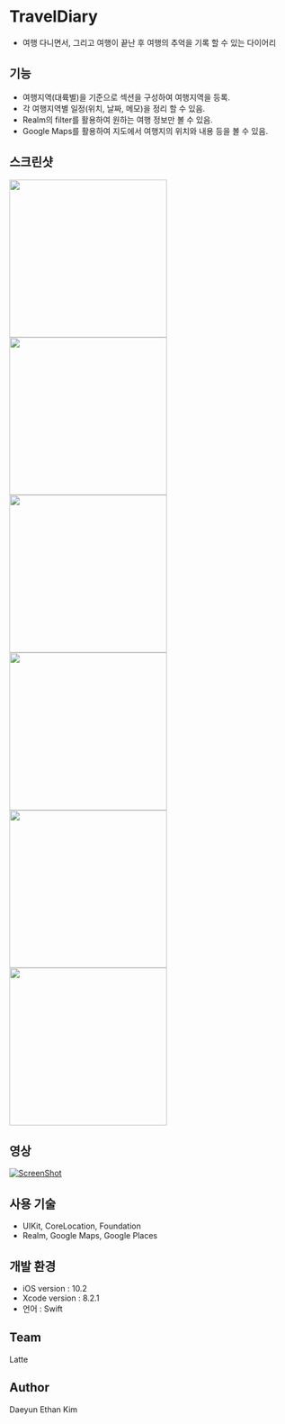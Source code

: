 # TravelDiary
- 여행 다니면서, 그리고 여행이 끝난 후 여행의 추억을 기록 할 수 있는 다이어리

## 기능
- 여행지역(대륙별)을 기준으로 섹션을 구성하여 여행지역을 등록.
- 각 여행지역별 일정(위치, 날짜, 메모)을 정리 할 수 있음.
- Realm의 filter를 활용하여 원하는 여행 정보만 볼 수 있음.
- Google Maps를 활용하여 지도에서 여행지의 위치와 내용 등을 볼 수 있음.

## 스크린샷
<img src="https://github.com/BoostCamp/TravelDiary/blob/master/Image/SaveDestination.png" width="280">
<img src="https://github.com/BoostCamp/TravelDiary/blob/master/Image/TableView.png" width="280">
<img src="https://github.com/BoostCamp/TravelDiary/blob/master/Image/SaveDiary.png" width="280">
<img src="https://github.com/BoostCamp/TravelDiary/blob/master/Image/Map.png" width="280">
<img src="https://github.com/BoostCamp/TravelDiary/blob/master/Image/MapMarker.png" width="280">
<img src="https://github.com/BoostCamp/TravelDiary/blob/master/Image/MapMarkerInfo.png" width="280">

## 영상
[![ScreenShot](.png)](https://)

## 사용 기술
- UIKit, CoreLocation, Foundation
- Realm, Google Maps, Google Places

## 개발 환경
- iOS version : 10.2
- Xcode version : 8.2.1
- 언어 : Swift

## Team
Latte

## Author
Daeyun Ethan Kim
